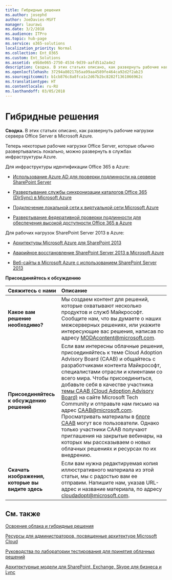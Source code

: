 ```yaml
---
title: Гибридные решения
ms.author: josephd
author: JoeDavies-MSFT
manager: laurawi
ms.date: 3/2/2018
ms.audience: ITPro
ms.topic: hub-page
ms.service: o365-solutions
localization_priority: Normal
ms.collection: Ent_O365
ms.custom: Ent_Solutions
ms.assetid: e9b8e065-2750-4534-9d39-aafd51a2a4e2
description: Сводка. В этих статьях описано, как развернуть рабочие нагрузки сервера Office Server в Microsoft Azure.
ms.openlocfilehash: 37294a80217b5aa99aa4589fe464ca92d2f2ab23
ms.sourcegitcommit: b1cb876c8a8fca1c2d67b2bc8282f1361066962c
ms.translationtype: HT
ms.contentlocale: ru-RU
ms.lasthandoff: 03/05/2018
---
```

# <a name="hybrid-solutions"></a>Гибридные решения

 **Сводка.** В этих статьях описано, как развернуть рабочие нагрузки сервера Office Server в Microsoft Azure.
  
Теперь некоторые рабочие нагрузки Office Server, которые обычно развертывались локально, можно развернуть в службах инфраструктуры Azure.
  
Для инфраструктуры идентификации Office 365 в Azure:

- [Использование Azure AD для проверки подлинности на сервере SharePoint Server](using-azure-ad-for-sharepoint-server-authentication.md)

- [Развертывание службы синхронизации каталогов Office 365 (DirSync) в Microsoft Azure](deploy-office-365-directory-synchronization-dirsync-in-microsoft-azure.md)
  
- [Подключение локальной сети к виртуальной сети Microsoft Azure](connect-an-on-premises-network-to-a-microsoft-azure-virtual-network.md)
    
- [Развертывание федеративной проверки подлинности для обеспечения высокой доступности Office 365 в Azure](deploy-high-availability-federated-authentication-for-office-365-in-azure.md)
    
Для рабочих нагрузок SharePoint Server 2013 в Azure:
  
- [Архитектуры Microsoft Azure для SharePoint 2013](microsoft-azure-architectures-for-sharepoint-2013.md)
    
- [Аварийное восстановление SharePoint Server 2013 в Microsoft Azure](sharepoint-server-2013-disaster-recovery-in-microsoft-azure.md)
    
- [Веб-сайты в Microsoft Azure с использованием SharePoint Server 2013](internet-sites-in-microsoft-azure-using-sharepoint-server-2013.md)
  
    
**Присоединяйтесь к обсуждению**

|**Свяжитесь с нами**|**Описание**|
|:-----|:-----|
|**Какое вам решение необходимо?** <br/> |Мы создаем контент для решений, которые охватывают несколько продуктов и служб Майкрософт. Сообщите нам, что вы думаете о наших межсерверных решениях, или укажите интересующие вас решения, написав по адресу [MODAcontent@microsoft.com](mailto:cloudadopt@microsoft.com?Subject=[Cloud%20Adoption%20Content%20Feedback]:%20).<br/> |
|**Присоединяйтесь к обсуждению решений** <br/> |Если вам интересны облачные решения, присоединяйтесь к теме Cloud Adoption Advisory Board (CAAB) и общайтесь с разработчиками контента Майкрософт, специалистами отрасли и клиентами со всего мира. Чтобы присоединиться, добавьте себя в качестве участника [темы CAAB (Cloud Adoption Advisory Board)](https://aka.ms/caab) на сайте Microsoft Tech Community и отправьте нам письмо на адрес [CAAB@microsoft.com](mailto:caab@microsoft.com?Subject=I%20just%20joined%20the%20Cloud%20Adoption%20Advisory%20Board!). Просматривать материалы в [блоге CAAB](https://blogs.technet.com/b/solutions_advisory_board/) могут все пользователи. Однако только участники CAAB получают приглашения на закрытые вебинары, на которых мы рассказываем о новых облачных решениях и ресурсах по их внедрению.<br/> |
|**Скачать изображения, которые вы видите здесь** <br/> |Если вам нужна редактируемая копия иллюстративного материала из этой статьи, мы с радостью вам ее отправим. Напишите нам, указав URL-адрес и название материала, по адресу [cloudadopt@microsoft.com](mailto:cloudadopt@microsoft.com?subject=[Art%20Request]:%20).<br/> |
   
## <a name="see-also"></a>См. также

[Освоение облака и гибридные решения](cloud-adoption-and-hybrid-solutions.md)
  
[Ресурсы для администраторов, посвященные архитектуре Microsoft Cloud](microsoft-cloud-it-architecture-resources.md)
  
[Руководства по лаборатории тестирования для принятия облачных решений](cloud-adoption-test-lab-guides-tlgs.md)
  
[Архитектурные модели для SharePoint, Exchange, Skype для бизнеса и Lync](architectural-models-for-sharepoint-exchange-skype-for-business-and-lync.md)


